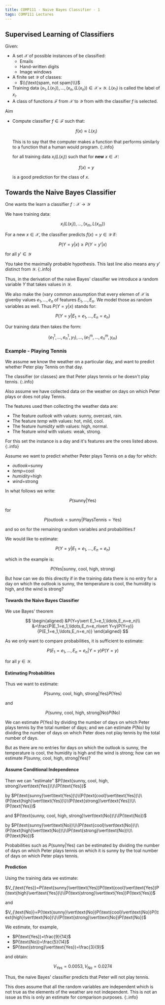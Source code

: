 ```yaml
---
title: COMP111 - Naive Bayes Classifier - 1
tags: COMP111 Lectures
---
```

## Supervised Learning of Classifiers
Given:

* A set $\mathcal X$ of possible instances of be classified:
	* Emails
	* Hand-written digits
	* Image windows
* A finite set $\mathcal Y$ of classes:
	* $\\{\text{spam, not spam}\\}$
* Training data $(x_1,L(x_1)),\ldots,(x_n,(L(x_n))\in \mathcal X \times \mathcal Y$. $L(x_1)$ is called the label of $x_i$.
* A class of functions $\mathcal F$ from $\mathcal X$ to $\mathcal Y$ from with the classifier $f$ is selected.

Aim

* Compute classifier $f\in \mathcal F$ such that:

	$$f(x)\approx L(x_i)$$
	
	This is to say that the computer makes a function that performs similarly to a function that a human would program.
	{:.info}
	
	for all training data $x_i(L(x_i))$ such that for **new** $x\in\mathcal X$:
	
	$$f(x)=y$$
	
	is a good prediction for the class of $x$.
	
## Towards the Naive Bayes Classifier
One wants the learn a classifier $f:\mathcal X \rightarrow \mathcal Y$

We have training data:

$$x_i(L(x_i)),\ldots,(x_m,L(x_m))$$

For a new $x\in\mathcal X$, the classifier predicts $f(x)=y\in\mathcal Y$ if:

$$P(Y=y\vert x)\geq P(Y=y'\vert x)$$

for all $y'\in \mathcal Y$

You take the maximally probable hypothesis. This last line also means any $y'$ distinct from $\mathcal Y$.
{:.info}

Thus, in the derivation of the naive Bayes' classifier we introduce a random variable $Y$ that takes values in $\mathcal Y$.

We also make the (vary common assumption that every elemen of $\mathcal X$ is givenby values $e_1,\ldots,e_n$ of features $E_1,\ldots,E_n$. We model those as random variables as well. Thus $P(Y=y\vert x)$ stands for:

$$P(Y=y\vert E_1=e_1,\ldots,E_n=e_n)$$

Our training data then takes the form:

$$(e^1_1,\ldots,e^1_n,y_1),\ldots,(e^m_1,\ldots,e^m_n,y_m)$$

### Example - Playing Tennis
We assume we know the weather on a particular day, and want to predict whether Peter play Tennis on that day.

The classifier (or classes) are that Peter plays tennis or he doesn't play tennis.
{:.info}

Also assume we have collected data on the weather on days on which Peter plays or does not play Tennis.

The features used then collecting the weather data are:

* The feature *outlook* with values: sunny, overcast, rain.
* The feature *temp* with values: hot, mild, cool.
* The feature *humidity* with values: high, normal.
* The feature *wind* with values: weak, strong.

For this set the instance is a day and it's features are the ones listed above.
{:.info}

Assume we want to predict  whether Peter plays Tennis on a day for which:

* *outlook*=sunny
* *temp*=cool
* *humidity*=high
* *wind*=strong

In what follows we write:

$$P(\text{sunny}\vert \text{Yes})$$

for 

$$P(\text{outlook}=\text{sunny}\vert\text{PlaysTennis}=\text{Yes})$$

and so on for the remaining random variables and probabilities.f

We would like to estimate:

$$P(Y=y\vert E_1=e_1,\ldots,E_n=e_n)$$

which in the example is:

$$P(\text{Yes}\vert\text{sunny, cool, high, strong})$$

But how can we do this directly if in the training data there is no entry for a day on which the outlook is sunny, the temperature is cool, the humidity is high, and the wind is strong?

#### Towards the Naive Bayes Classifier
We use Bayes' theorem

$$
\begin{aligned}
&P(Y=y\vert E_1=e_1,\ldots,E_n=e_n)\\
&=\frac{P(E_1=e_1,\ldots,E_n=e_n\vert Y=y)P(Y=y)}{P(E_1=e_1,\ldots,E_n=e_n)}
\end{aligned}
$$

As we only want to compare probabilities, it is sufficient to estimate:

$$P(E_1=e_1,\ldots,E_n=e_n\vert Y=y)P(Y=y)$$

for all $y\in \mathcal Y$.

#### Estimating Probabilities

Thus we want to estimate:

$$P(\text{sunny, cool, high, strong}\vert\text{Yes})P(\text{Yes})$$

and

$$P(\text{sunny, cool, high, strong}\vert\text{No})P(\text{No})$$

We can estimate $P(\text{Yes})$ by dividing the number of days on which Peter plays tennis by the total number of days; and we can estimate $P(\text{No})$ by dividing the number of days on which Peter does not play tennis by the total
number of days.

But as there are no entries for days on which the outlook is sunny, the temperature is cool, the humidity is high and the wind is strong; how can we estimate $P(\text{sunny, cool, high, strong}\vert\text{Yes})$?

#### Assume Conditional Independence
Then we can "estimate" $P(\text{sunny, cool, high, strong}\vert\text{Yes})\)\(P(\text{Yes})$

by $P(\text{sunny}\vert\text{Yes})\)\(P(\text{cool}\vert\text{Yes})\)\(P(\text{high}\vert\text{Yes})\)\(P(\text{strong}\vert\text{Yes})\)\(P(\text{Yes})$

and $P(\text{sunny, cool, high, strong}\vert\text{No})\)\(P(\text{No})$

by $P(\text{sunny}\vert\text{No})\)\(P(\text{cool}\vert\text{No})\)\(P(\text{high}\vert\text{No})\)\(P(\text{strong}\vert\text{No})\)\(P(\text{No})$

Probabilities such as $P(\text{sunny}\vert\text{Yes})$ can be estimated by dividing the number of days on which Peter plays tennis on which it is sunny by the toal number of days on which Peter plays tennis.

#### Prediction
Using the training data we estimate:

$V_{\text{Yes}}=P(\text{sunny}\vert\text{Yes})P(\text{cool}\vert\text{Yes})P(\text{high}\vert\text{Yes})\)\(P(\text{strong}\vert\text{Yes})P(\text{Yes})$

and 

$V_{\text{No}}=P(\text{sunny}\vert\text{No})P(\text{cool}\vert\text{No})P(\text{high}\vert\text{No})\)\(P(\text{strong}\vert\text{No})P(\text{No})$

We estimate, for example,

* $P(\text{Yes})=\frac{9}{14}$
* $P(\text{No})=\frac{5}{14}$
* $P(\text{strong}\vert\text{Yes})=\frac{3}{9}$

and obtain:

$$V_{\text{Yes}}=0.0053,V_{\text{No}}=0.0274$$

Thus, the naive Bayes' classifier predicts that Peter will not play tennis.

This does assume that all the random variables are independent which is not true as the elements of the weather are not independent. This is not an issue as this is only an estimate for comparison purposes.
{:.info}
